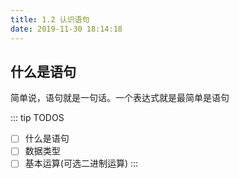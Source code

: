```yaml
---
title: 1.2 认识语句
date: 2019-11-30 18:14:18
---
```

## 什么是语句
简单说，语句就是一句话。一个表达式就是最简单是语句

::: tip TODOS
- [ ] 什么是语句
- [ ] 数据类型
- [ ] 基本运算(可选二进制运算)
:::